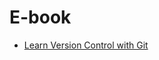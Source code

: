 # E-book

- [Learn Version Control with Git](https://www.git-tower.com/learn/git/ebook/cn/command-line/introduction)
